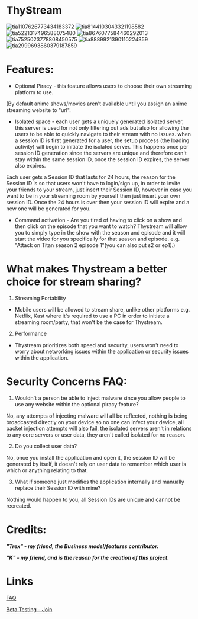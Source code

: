 # ThyStream

![tia1107626773434183372](https://user-images.githubusercontent.com/67490632/91011126-5c5c2d80-e5a9-11ea-9ecd-a00b4df1cd68.png)
![tia8144103043321198582](https://user-images.githubusercontent.com/67490632/91011137-61b97800-e5a9-11ea-85f9-aa8f0b768dfd.png)
![tia5221317496588075480](https://user-images.githubusercontent.com/67490632/91011165-6c740d00-e5a9-11ea-9109-b6bf38279a89.png)
![tia8676077584460292013](https://user-images.githubusercontent.com/67490632/91011190-772ea200-e5a9-11ea-9d8a-a06fabe4e6f6.png)
![tia7525023778808450575](https://user-images.githubusercontent.com/67490632/91011213-80b80a00-e5a9-11ea-94e4-696eb8e474d1.png)
![tia8889921390110224359](https://user-images.githubusercontent.com/67490632/91117494-54a59300-e654-11ea-9b74-d2ff7f74fecc.png)
![tia2999693860379187859](https://user-images.githubusercontent.com/67490632/91011225-86adeb00-e5a9-11ea-9811-cbcc71ae9b4b.png)

# Features:
* Optional Piracy - this feature allows users to choose their own streaming platform to use.

(By default anime shows/movies aren't available until you assign an anime streaming website to "url".


* Isolated space - each user gets a uniquely generated isolated server, this server is used for not only filtering out ads but also for allowing the users to be able to quickly navigate to their stream with no issues.
when a session ID is first generated for a user, the setup process (the loading activity) will begin to initiate the isolated server. This happens once per session ID generation since the servers are unique and therefore can't stay within the same session ID, once the session ID expires, the server also expires.

Each user gets a Session ID that lasts for 24 hours, the reason for the Session ID is so that users won't have to login/sign up, in order to invite your friends to your stream, just insert their Session ID, however in case you want to be in your streaming room by yourself then just insert your own session ID. Once the 24 hours is over then your session ID will expire and a new one will be generated for you.


* Command activation - Are you tired of having to click on a show and then click on the episode that you want to watch? Thystream will allow you to simply type in the show with the season and episode and it will start the video for you specifically for that season and episode. e.g.
"Attack on Titan season 2 episode 1"(you can also put s2 or ep1).)


# What makes Thystream a better choice for stream sharing?

1. Streaming Portability

* Mobile users will be allowed to stream share, unlike other platforms e.g. Netflix, Kast where it's required to use a PC in order to initiate a streaming room/party, that won't be the case for Thystream.

2. Performance

* Thystream prioritizes both speed and security, users won't need to worry about networking issues within the application or security issues within the application.

# Security Concerns FAQ:

1. Wouldn't a person be able to inject malware since you allow people to use any website within the optional piracy feature?

No, any attempts of injecting malware will all be reflected, nothing is being broadcasted directly on your device so no one can infect your device, all packet injection attempts will also fail, the isolated servers aren't in relations to any core servers or user data, they aren't called isolated for no reason.

2. Do you collect user data?

No, once you install the application and open it, the session ID will be generated by itself, it doesn't rely on user data to remember which user is which or anything relating to that.

3. What if someone just modifies the application internally and manually replace their Session ID with mine?

Nothing would happen to you, all Session IDs are unique and cannot be recreated.





# Credits:

***"Trex" - my friend, the Business model/features contributor.***

***"K" - my friend, and is the reason for the creation of this project.***


# Links

[FAQ](https://github.com/Ancurserv/ThyStream/wiki/FAQ)

[Beta Testing - Join](https://discord.gg/a2Z5uqa)

